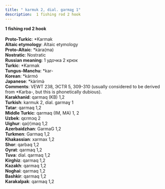 ```yaml
---
title: " karmuk 2, dial. garmaɣ 1"
description:  1 fishing rod 2 hook
---
```

<p data-pagefind-weight="0.5">
<strong> 1 fishing rod 2 hook</strong><br><br>
<strong>Proto-Turkic</strong>:  *Karmak<br>
<strong>Altaic etymology</strong>:  Altaic etymology<br>
<strong> Proto-Altaic</strong>:  *kàra(ma)<br>
<strong>Nostratic</strong>:  Nostratic<br>
<strong>Russian meaning</strong>:  1 удочка 2 крюк<br>
<strong>Turkic</strong>:  *Karmak<br>
<strong>Tungus-Manchu</strong>:  *kar-<br>
<strong>Korean</strong>:  *kármó<br>
<strong>Japanese</strong>:  *kàrimǝ̀<br>
<strong>Comments</strong>:  VEWT 238, ЭСТЯ 5, 309-310 (usually considered to be derived from *Karba-, but this is phonetically dubious).<br>
<strong>Karakhanid</strong>:  qarmaq (KB) 1,2<br>
<strong>Turkish</strong>:  karmuk 2, dial. garmaɣ 1<br>
<strong>Tatar</strong>:  qarmaq 1,2<br>
<strong>Middle Turkic</strong>:  qarmaq (IM, MA) 1, 2<br>
<strong>Uzbek</strong>:  qɛrmɔq 2<br>
<strong>Uighur</strong>:  qa(r)maq 1,2<br>
<strong>Azerbaidzhan</strong>:  GarmaG 1,2<br>
<strong>Turkmen</strong>:  Garmaq 1,2<br>
<strong>Khakassian</strong>:  xarmax 1,2<br>
<strong>Shor</strong>:  qarbaq 1,2<br>
<strong>Oyrat</strong>:  qarmaq 1,2<br>
<strong>Tuva</strong>:  dial. qarmaq 1,2<br>
<strong>Kirghiz</strong>:  qarmaq 1,2<br>
<strong>Kazakh</strong>:  qarmaq 1,2<br>
<strong>Noghai</strong>:  qarmaq 1,2<br>
<strong>Bashkir</strong>:  qarmaq 1,2<br>
<strong>Karakalpak</strong>:  qarmaq 1,2<br>

</p>
